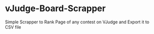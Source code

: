 # vJudge-Board-Scrapper
Simple Scrapper to Rank Page of any contest on VJudge and Export it to CSV file
